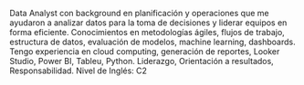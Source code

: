 Data Analyst con background en planificación y operaciones que me ayudaron a analizar datos para la toma de decisiones y liderar equipos en forma eficiente. 
Conocimientos en metodologías ágiles, flujos de trabajo, estructura de datos, evaluación de modelos, machine learning, dashboards. 
Tengo experiencia en cloud computing, generación de reportes, Looker Studio, Power BI, Tableu, Python. Liderazgo, Orientación a resultados, Responsabilidad.
Nivel de Inglés: C2
